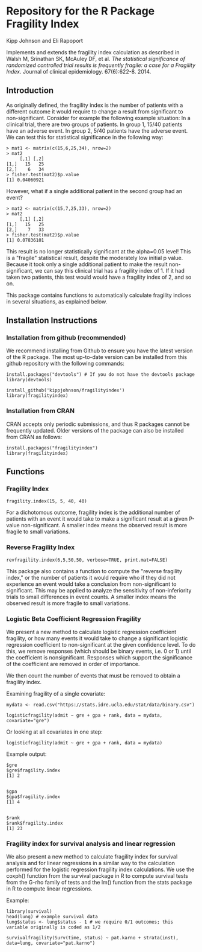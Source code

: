 # Repository for the R Package Fragility Index

Kipp Johnson and Eli Rapoport

Implements and extends the fragility index calculation as described in Walsh M, Srinathan SK, McAuley DF, et al. _The statistical significance of randomized controlled trial results is frequently fragile: a case for a Fragility Index_. Journal of clinical epidemiology. 67(6):622-8. 2014.

## Introduction

As originally defined, the fragility index is the number of patients with a different outcome it would require to change a result from significant to non-significant. Consider for example the following example situation: In a clinical trial, there are two groups of patients. In group 1, 15/40 patients have an adverse event. In group 2, 5/40 patients have the adverse event. We can test this for statistical significance in the following way:

```
> mat1 <- matrix(c(15,6,25,34), nrow=2)
> mat2
     [,1] [,2]
[1,]   15   25
[2,]    6   34
> fisher.test(mat2)$p.value
[1] 0.04060921
```

However, what if a single additional patient in the second group had an event?

```
> mat2 <- matrix(c(15,7,25,33), nrow=2)
> mat2
     [,1] [,2]
[1,]   15   25
[2,]    7   33
> fisher.test(mat2)$p.value
[1] 0.07836101
```

This result is no longer statistically significant at the alpha=0.05 level! This is a "fragile" statistical result, despite the moderately low initial p value. Because it took only a single additional patient to make the result non-significant, we can say this clinical trial has a fragility index of 1. If it had taken two patients, this test would would have a fragility index of 2, and so on. 

This package contains functions to automatically calculate fragility indices in several situations, as explained below.

## Installation Instructions

### Installation from github (recommended)

We recommend installing from Github to ensure you have the latest version of the R package. The most up-to-date version can be installed from this github repository with the following commands:

```
install.packages("devtools") # If you do not have the devtools package
library(devtools)

install_github('kippjohnson/fragilityindex')
library(fragilityindex)
```

### Installation from CRAN

CRAN accepts only periodic submissions, and thus R packages cannot be frequently updated. Older versions of the package can also be installed from CRAN as follows:

```
install.packages("fragilityindex")
library(fragilityindex)
```

## Functions

### Fragility Index

~~~
fragility.index(15, 5, 40, 40)
~~~

For a dichotomous outcome, fragility index is the additional number of patients with an event it would take to make a significant result at a given P-value non-significant. A smaller index means the observed result is more fragile to small variations.

### Reverse Fragility Index

~~~
revfragility.index(6,5,50,50, verbose=TRUE, print.mat=FALSE)
~~~

This package also contains a function to compute the "reverse fragility index," or the number of patients it would require who if they did not experience an event would take a conclusion from non-significant to significant. This may be applied to analyze the sensitivity of non-inferiority trials to small differences in event counts. A smaller index means the observed result is more fragile to small variations.

### Logistic Beta Coefficient Regression Fragility

We present a new method to calculate logistic regression coefficient fragility, or how many events it would take to change a significant logistic regression coefficient to non-significant at the given confidence level. To do this, we remove responses (which should be binary events, i.e. 0 or 1) until the coefficient is nonsignificant. Responses which support the significance of the coefficient are removed in order of importance. 

We then count the number of events that must be removed to obtain a fragility index.

Examining fragility of a single covariate:

~~~~
mydata <- read.csv("https://stats.idre.ucla.edu/stat/data/binary.csv")

logisticfragility(admit ~ gre + gpa + rank, data = mydata, covariate="gre")
~~~~

Or looking at all covariates in one step:

~~~
logisticfragility(admit ~ gre + gpa + rank, data = mydata)
~~~

Example output:
~~~
$gre
$gre$fragility.index
[1] 2


$gpa
$gpa$fragility.index
[1] 4


$rank
$rank$fragility.index
[1] 23
~~~

### Fragility index for survival analysis and linear regression

We also present a new method to calculate fragility index for survival analysis and for linear regressions in a similar way to the calculation performed for the logistic regression fragility index calculations. We use the coxph() function from the survival package in R to compute survival tests from the G-rho family of tests and the lm() function from the stats package in R to compute linear regressions.



Example:

~~~
library(survival)
head(lung) # example survival data
lung$status <- lung$status - 1 # we require 0/1 outcomes; this variable originally is coded as 1/2

survivalfragility(Surv(time, status) ~ pat.karno + strata(inst), data=lung, covariate="pat.karno")
~~~

